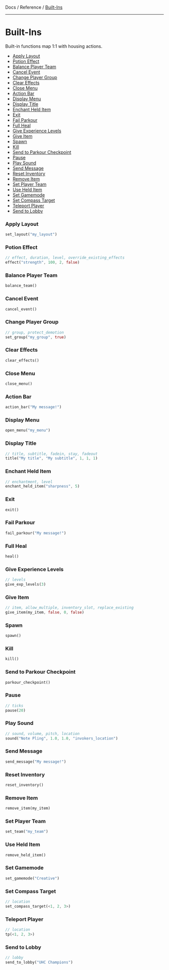Docs / Reference / [Built-Ins](built-ins.md)

---

# Built-Ins

Built-in functions map 1:1 with housing actions.

<!--- TOC -->

- [Apply Layout](#apply-layout)
- [Potion Effect](#potion-effect)
- [Balance Player Team](#balance-player-team)
- [Cancel Event](#cancel-event)
- [Change Player Group](#change-player-group)
- [Clear Effects](#clear-effects)
- [Close Menu](#close-menu)
- [Action Bar](#action-bar)
- [Display Menu](#display-menu)
- [Display Title](#display-title)
- [Enchant Held Item](#enchant-held-item)
- [Exit](#exit)
- [Fail Parkour](#fail-parkour)
- [Full Heal](#full-heal)
- [Give Experience Levels](#give-experience-levels)
- [Give Item](#give-item)
- [Spawn](#spawn)
- [Kill](#kill)
- [Send to Parkour Checkpoint](#send-to-parkour-checkpoint)
- [Pause](#pause)
- [Play Sound](#play-sound)
- [Send Message](#send-message)
- [Reset Inventory](#reset-inventory)
- [Remove Item](#remove-item)
- [Set Player Team](#set-player-team)
- [Use Held Item](#use-held-item)
- [Set Gamemode](#set-gamemode)
- [Set Compass Target](#set-compass-target)
- [Teleport Player](#teleport-player)
- [Send to Lobby](#send-to-lobby)

<!--- END -->

### Apply Layout

```rust
set_layout("my_layout")
```

### Potion Effect

```rust
// effect, duration, level, override_existing_effects
effect("strength", 100, 2, false)
```

### Balance Player Team

```rust
balance_team()
```

### Cancel Event

```rust
cancel_event()
```

### Change Player Group

```rust
// group, protect_demotion
set_group("my_group", true)
```

### Clear Effects

```rust
clear_effects()
```

### Close Menu

```rust
close_menu()
```

### Action Bar

```rust
action_bar("My message!")
```

### Display Menu

```rust
open_menu("my_menu")
```

### Display Title

```rust
// title, subtitle, fadein, stay, fadeout
title("My title", "My subtitle", 1, 1, 1)
```

### Enchant Held Item

```rust
// enchantment, level
enchant_held_item("sharpness", 5)
```

### Exit

```rust
exit()
```

### Fail Parkour

```rust
fail_parkour("My message!")
```

### Full Heal

```rust
heal()
```

### Give Experience Levels

```rust
// levels
give_exp_levels(3)
```

### Give Item

```rust
// item, allow_multiple, inventory_slot, replace_existing
give_item(my_item, false, 0, false)
```

### Spawn

```rust
spawn()
```

### Kill

```rust
kill()
```

### Send to Parkour Checkpoint

```rust
parkour_checkpoint()
```

### Pause

```rust
// ticks
pause(20)
```

### Play Sound

```rust
// sound, volume, pitch, location
sound("Note Pling", 1.0, 1.0, "invokers_location")
```

### Send Message

```rust
send_message("My message!")
```

### Reset Inventory

```rust
reset_inventory()
```

### Remove Item

```rust
remove_item(my_item)
```

### Set Player Team

```rust
set_team("my_team")
```

### Use Held Item

```rust
remove_held_item()
```

### Set Gamemode

```rust
set_gamemode("Creative")
```

### Set Compass Target

```rust
// location
set_compass_target(<1, 2, 3>)
```

### Teleport Player

```rust
// location
tp(<1, 2, 3>)
```

### Send to Lobby

```rust
// lobby
send_to_lobby("UHC Champions")
```
